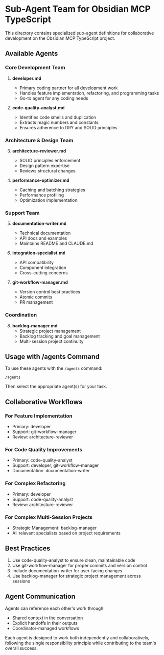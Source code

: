 # Sub-Agent Team for Obsidian MCP TypeScript

This directory contains specialized sub-agent definitions for collaborative development on the Obsidian MCP TypeScript project.

## Available Agents

### Core Development Team

1. **developer.md**
   - Primary coding partner for all development work
   - Handles feature implementation, refactoring, and programming tasks
   - Go-to agent for any coding needs

2. **code-quality-analyst.md**
   - Identifies code smells and duplication
   - Extracts magic numbers and constants
   - Ensures adherence to DRY and SOLID principles

### Architecture & Design Team

3. **architecture-reviewer.md**
   - SOLID principles enforcement
   - Design pattern expertise
   - Reviews structural changes

4. **performance-optimizer.md**
   - Caching and batching strategies
   - Performance profiling
   - Optimization implementation

### Support Team

5. **documentation-writer.md**
   - Technical documentation
   - API docs and examples
   - Maintains README and CLAUDE.md

6. **integration-specialist.md**
   - API compatibility
   - Component integration
   - Cross-cutting concerns

7. **git-workflow-manager.md**
   - Version control best practices
   - Atomic commits
   - PR management

### Coordination

8. **backlog-manager.md**
   - Strategic project management
   - Backlog tracking and goal management
   - Multi-session project continuity

## Usage with /agents Command

To use these agents with the `/agents` command:

```
/agents
```

Then select the appropriate agent(s) for your task. 

## Collaborative Workflows

### For Feature Implementation
- Primary: developer
- Support: git-workflow-manager
- Review: architecture-reviewer

### For Code Quality Improvements
- Primary: code-quality-analyst
- Support: developer, git-workflow-manager
- Documentation: documentation-writer

### For Complex Refactoring
- Primary: developer
- Support: code-quality-analyst
- Review: architecture-reviewer

### For Complex Multi-Session Projects
- Strategic Management: backlog-manager
- All relevant specialists based on project requirements

## Best Practices

1. Use code-quality-analyst to ensure clean, maintainable code
2. Use git-workflow-manager for proper commits and version control
3. Include documentation-writer for user-facing changes
4. Use backlog-manager for strategic project management across sessions

## Agent Communication

Agents can reference each other's work through:
- Shared context in the conversation
- Explicit handoffs in their outputs
- Coordinator-managed workflows

Each agent is designed to work both independently and collaboratively, following the single responsibility principle while contributing to the team's overall success.